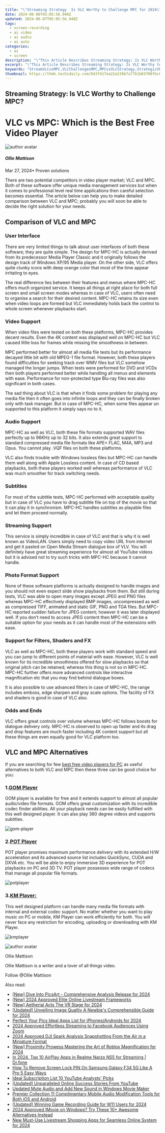 ```yaml
---
title: "\"Streaming Strategy  Is VLC Worthy to Challenge MPC for 2024\""
date: 2024-06-06T05:05:56.940Z
updated: 2024-06-07T05:05:56.940Z
tags: 
  - screen-recording
  - ai video
  - ai audio
  - ai auto
categories: 
  - ai
  - screen
description: "\"This Article Describes Streaming Strategy: Is VLC Worthy to Challenge MPC for 2024\""
excerpt: "\"This Article Describes Streaming Strategy: Is VLC Worthy to Challenge MPC for 2024\""
keywords: "StreamVLCvsMPC,VLCChallengesMPC,MPCvsVLCStrategy,StrategicVPCLCC,CompetingMPCPLC,VLCAgainstMPC,MPCPLCStrategyTest"
thumbnail: https://thmb.techidaily.com/643f417ea21e236b7a77b1b03708fbc61c8fba5f4fb99ee9f899025e02ab5d17.jpg
---
```


## Streaming Strategy: Is VLC Worthy to Challenge MPC?

# VLC vs MPC: Which is the Best Free Video Player

![author avatar](https://images.wondershare.com/filmora/article-images/ollie-mattison.jpg)

##### Ollie Mattison

 Mar 27, 2024• Proven solutions

There are two potential competitors in video player market; VLC and MPC. Both of these software offer unique media management services but when it comes to professional level real time applications then careful selection becomes essential. The article below can help you to make detailed comparison between VLC and MPC; probably you will soon be able to decide the right solution for your needs.

## Comparison of VLC and MPC

### User Interface

There are very limited things to talk about user interfaces of both these software; they are quite simple. The design for MPC-HC is actually derived from its predecessor Media Player Classic and it originally follows the design track of Windows XP/95 Media player. On the other side, VLC offers quite clunky icons with deep orange color that most of the time appear irritating to eyes.

The real difference lies between their features and menus where MPC-HC offers much organized service. It keeps all things at right place for both full screen and small screen modes whereas in case of VLC, users often need to organise a search for their desired content. MPC-HC retains its size even when video loops are formed but VLC immediately holds back the control to whole screen whenever playbacks start.

### Video Support

When video files were tested on both these platforms, MPC-HC provides decent results. Even the 4K content was displayed well on MPC-HC but VLC caused little loss for frames while missing the smoothness in between.

MPC performed better for almost all media file tests but its performance decayed little bit with old MPEG-1 file format. However, both these players found difficulties for seeking track over WMV files but VLC somehow managed the longer jumps. When tests were performed for DVD and VCDs then both players performed better while handling all menus and elements with ease. Performance for non-protected type Blu-ray files was also significant in both cases.

The sad thing about VLC is that when it finds some problem for playing any media file then it often goes into infinite loops and they can be finally broken only with task manager. But in case of MPC-HC, when some files appear un supported to this platform it simply says no to it.

### Audio Support

MPC-HC as well as VLC, both these file formats supported WAV files perfectly up to 96KHz up to 32 bits. It also extends great support to standard compressed media file formats like APE< FLAC, M4A, MP3 and Opus. You cannot play .VQF files on both these platforms.

VLC also finds trouble with Windows lossless files but MPC-HC can handle them well along with Apple Lossless content. In case of CD based playbacks, both these players worked well whereas performance of VLC was much smoother for track switching needs.

### Subtitles

For most of the subtitle tests, MPC-HC performed with acceptable quality but in case of VLC you have to drag subtitle file on top of the movie so that it can play it in synchronism. MPC-HC handles subtitles as playable files and let them proceed normally.

### Streaming Support

This service is simply incredible in case of VLC and that is why it is well known as VideoLAN. Users simply need to copy video URL from internet and get it pasted on Open Media Stream dialogue box of VLV. You will definitely have great streaming experience for almost all YouTube videos but it is advised not to try such tricks with MPC-HC because it cannot handle.

### Photo Format Support

None of these software platforms is actually designed to handle images and you should not even expect slide show playbacks from them. But still during tests, VLC was able to open many images except JPEG and PNG files whereas MPC-HC effectively displayed BMP images, uncompressed as well as compressed TIFF, animated and static GIF, PNG and TGA files. But MPC-HC reported sudden failure for JPEG content; however it was later displayed well. If you don’t need to access JPEG content then MPC-HC can be a suitable option for your needs as it can handle most of the extensions with ease.

### Support for Filters, Shaders and FX

VLC as well as MPC-HC, both these players work with standard speed and you can jump to different points of material with ease. However, VLC is well known for its incredible smoothness offered for slow playbacks so that original pitch can be retained; whereas this thing is not so in MPC-HC. MPC-HC further offers more advanced controls like interactive magnification etc that you may find behind dialogue boxes.

It is also possible to use advanced filters in case of MPC-HC, the range includes emboss, edge sharpen and gray scale options. The facility of FX and shaders is good in case of VLC also.

### Odds and Ends

VLC offers great controls over volume whereas MPC-HC follows boosts for dialogue delivery only. MPC-HC is observed to open up faster and its drag and drop features are much faster including 4K content support but all these things are even equally good for VLC platform too.

## VLC and MPC Alternatives

If you are searching for few [best free video players for PC](https://tools.techidaily.com/wondershare/filmora/download/) as useful alternatives to both VLC and MPC then these three can be good choice for you:

### 1.[GOM Player](https://www.gomlab.com/)

GOM player is available for free and it extends support to almost all popular audio/video file formats. GOM offers great customization with its incredible codec finder abilities. All your playback needs can be easily fulfilled with this well designed player. It can also play 360 degree videos and supports subtitles.

![gom-player ](https://images.wondershare.com/filmora/article-images/gom-player.jpg)

### 2.[POT Player](https://potplayer.daum.net/)

POT player promises maximum performance delivery with its extended H/W acceleration and its advanced source list includes QuickSync, CUDA and DXVA etc. You will be able to enjoy immersive 3D experience for POT playbacks on PC and 3D TV. POT player possesses wide range of codecs that manage all popular file formats.

![potplayer ](https://images.wondershare.com/filmora/article-images/potplayer.jpg)

### 3.[KM Player:](http://www.kmplayer.com/)

This well designed platform can handle many media file formats with internal and external codec support. No matter whether you want to play music on PC or mobile, KM Player can work efficiently for both. You will never face any restriction for encoding, uploading or downloading with KM Player.

![ kmplayer](https://images.wondershare.com/filmora/article-images/kmplayer.jpg)

![author avatar](https://images.wondershare.com/filmora/article-images/ollie-mattison.jpg)

Ollie Mattison

Ollie Mattison is a writer and a lover of all things video.

Follow @Ollie Mattison


<ins class="adsbygoogle"
     style="display:block"
     data-ad-format="autorelaxed"
     data-ad-client="ca-pub-7571918770474297"
     data-ad-slot="1223367746"></ins>



<ins class="adsbygoogle"
     style="display:block"
     data-ad-client="ca-pub-7571918770474297"
     data-ad-slot="8358498916"
     data-ad-format="auto"
     data-full-width-responsive="true"></ins>


<span class="atpl-alsoreadstyle">Also read:</span>
<div><ul>
<li><a href="https://vp-tips.techidaily.com/new-dive-into-picsart-comprehensive-analysis-release-for-2024/"><u>[New] Dive Into PicsArt - Comprehensive Analysis Release for 2024</u></a></li>
<li><a href="https://vp-tips.techidaily.com/new-2024-approved-elite-online-livestream-frameworks/"><u>[New] 2024 Approved  Elite Online Livestream Frameworks</u></a></li>
<li><a href="https://vp-tips.techidaily.com/new-aetherial-acts-the-vr-stage-for-2024/"><u>[New] Aetherial Acts  The VR Stage for 2024</u></a></li>
<li><a href="https://vp-tips.techidaily.com/updated-unveiling-image-quality-a-newbies-comprehensible-guide-for-2024/"><u>[Updated] Unveiling Image Quality  A Newbie's Comprehensible Guide for 2024</u></a></li>
<li><a href="https://vp-tips.techidaily.com/perfect-your-pics-ideal-apps-list-for-iphonesandroids-for-2024/"><u>Perfect Your Pics  Ideal Apps List for iPhones/Androids for 2024</u></a></li>
<li><a href="https://vp-tips.techidaily.com/2024-approved-effortless-streaming-to-facebook-audiences-using-zoom/"><u>2024 Approved  Effortless Streaming to Facebook Audiences Using Zoom</u></a></li>
<li><a href="https://vp-tips.techidaily.com/2024-approved-dji-spark-analysis-snapshotting-from-the-air-in-a-miniature-format/"><u>2024 Approved  DJI Spark Analysis  Snapshotting From the Air in a Miniature Format</u></a></li>
<li><a href="https://vp-tips.techidaily.com/new-proximity-prowess-mastering-the-art-of-roblox-magnification-for-2024/"><u>[New] Proximity Prowess  Mastering the Art of Roblox Magnification for 2024</u></a></li>
<li><a href="https://screen-mirror.techidaily.com/in-2024-top-10-airplay-apps-in-realme-narzo-n55-for-streaming-drfone-by-drfone-android/"><u>In 2024, Top 10 AirPlay Apps in Realme Narzo N55 for Streaming | Dr.fone</u></a></li>
<li><a href="https://android-unlock.techidaily.com/how-to-remove-screen-lock-pin-on-samsung-galaxy-f34-5g-like-a-pro-5-easy-ways-by-drfone-android/"><u>How To Remove Screen Lock PIN On Samsung Galaxy F34 5G Like A Pro 5 Easy Ways</u></a></li>
<li><a href="https://youtube-video-recordings.techidaily.com/ideal-subscription-list-10-youtube-analysts-picks/"><u>Ideal Subscription List  10 YouTube Analysts' Picks</u></a></li>
<li><a href="https://facebook-video-share.techidaily.com/updated-unparalleled-online-success-stories-from-youtube/"><u>[Updated] Unparalleled Online Success Stories From YouTube</u></a></li>
<li><a href="https://voice-adjusting.techidaily.com/updated-mute-audio-and-add-new-sound-in-windows-movie-maker/"><u>Updated Mute Audio and Add New Sound in Windows Movie Maker</u></a></li>
<li><a href="https://sound-tweaking.techidaily.com/premier-collection-11-complimentary-mobile-audio-modification-tools-for-both-ios-and-android/"><u>Premier Collection 11 Complimentary Mobile Audio Modification Tools for Both iOS and Android</u></a></li>
<li><a href="https://visual-screen-recording.techidaily.com/updated-winning-game-recording-guide-for-w11-users-for-2024/"><u>[Updated] Winning Game Recording Guide for W11 Users for 2024</u></a></li>
<li><a href="https://video-creation-software.techidaily.com/2024-approved-imovie-on-windows-try-these-10plus-awesome-alternatives-instead/"><u>2024 Approved IMovie on Windows? Try These 10+ Awesome Alternatives Instead</u></a></li>
<li><a href="https://ai-voice-clone.techidaily.com/new-must-use-livestream-shopping-apps-for-seamless-online-system-for-2024/"><u>New Must-Use Livestream Shopping Apps for Seamless Online System for 2024</u></a></li>
</ul></div>
